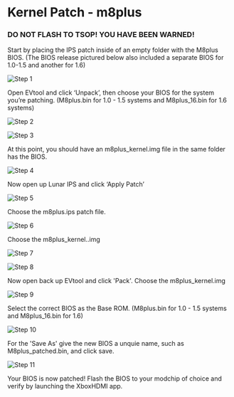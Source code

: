 # Kernel Patch - m8plus

### DO NOT FLASH TO TSOP! YOU HAVE BEEN WARNED!

Start by placing the IPS patch inside of an empty folder with the M8plus BIOS. (The BIOS release pictured below also included a separate BIOS for 1.0-1.5 and another for 1.6)

![Step 1](https://github.com/MakeMHz/xbox-hdmi/raw/feature-patches/manual/images/patch/m8plus_patch_1.png)

Open EVtool and click ‘Unpack’, then choose your BIOS for the system you’re patching. (M8plus.bin for 1.0 - 1.5 systems and M8plus_16.bin for 1.6 systems)

![Step 2](https://github.com/MakeMHz/xbox-hdmi/raw/feature-patches/manual/images/patch/m8plus_patch_2.png)

![Step 3](https://github.com/MakeMHz/xbox-hdmi/raw/feature-patches/manual/images/patch/m8plus_patch_3.png)

At this point, you should have an m8plus_kernel.img file in the same folder has the BIOS.

![Step 4](https://github.com/MakeMHz/xbox-hdmi/raw/feature-patches/manual/images/patch/m8plus_patch_4.png)

Now open up Lunar IPS and click ‘Apply Patch’

![Step 5](https://github.com/MakeMHz/xbox-hdmi/raw/feature-patches/manual/images/patch/m8plus_patch_5.png)

Choose the m8plus.ips patch file. 

![Step 6](https://github.com/MakeMHz/xbox-hdmi/raw/feature-patches/manual/images/patch/m8plus_patch_6.png)

Choose the m8plus_kernel..img

![Step 7](https://github.com/MakeMHz/xbox-hdmi/raw/feature-patches/manual/images/patch/m8plus_patch_7.png)

![Step 8](https://github.com/MakeMHz/xbox-hdmi/raw/feature-patches/manual/images/patch/m8plus_patch_8.png)

Now open back up EVtool and click 'Pack'. Choose the m8plus_kernel.img

![Step 9](https://github.com/MakeMHz/xbox-hdmi/raw/feature-patches/manual/images/patch/m8plus_patch_9.png)

Select the correct BIOS as the Base ROM. (M8plus.bin for 1.0 - 1.5 systems and M8plus_16.bin for 1.6)

![Step 10](https://github.com/MakeMHz/xbox-hdmi/raw/feature-patches/manual/images/patch/m8plus_patch_10.png)

For the 'Save As' give the new BIOS a unquie name, such as M8plus_patched.bin, and click save.

![Step 11](https://github.com/MakeMHz/xbox-hdmi/raw/feature-patches/manual/images/patch/m8plus_patch_11.png)

Your BIOS is now patched! Flash the BIOS to your modchip of choice and verify by launching the XboxHDMI app.
